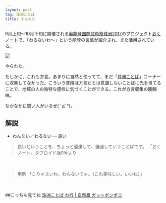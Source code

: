 ```yaml
---
layout: post
tag: 珠洲ことば
title: やられた
---
```


9月上旬～10月下旬に開催される[奥能登国際芸術祭珠洲2017](http://oku-noto.jp/about/index.html)のプロジェクト[おくノート](http://oku-noto.jp/oku-note/news/index.php?mode=disp&func=entry&entry_no=12&page=1)で、「わるないわ～」という能登の言葉が紹介され、また活用されている。

[![](http://oku-noto.jp/oku-note/warunaiwa/images/h2_01.gif)](http://oku-noto.jp/oku-note/)

やられた。

たしかに、これも方言。あまりに自然と使ってて、まだ「[珠洲ことば](http://kobapan.com/tags/%E7%8F%A0%E6%B4%B2%E3%81%93%E3%81%A8%E3%81%B0)」コーナーに収集してなかった。こういう普段は方言だとは意識しないことばに光を当てることで、地域の人の独特な感性に気づくことができる。これが方言収集の醍醐味。

なかなかに鋭い人がいるぜ( ﾟдﾟ*)。

## 解説

- わんない／わるない -- 良い

>良いということを、ちょっと遠慮して、謙遜していうことばです。
>「おくノート」タブロイド版0号より

　

> 用例
>「こりゃまいわ。わんないてゃ。（これ美味しい。いいね）」

　

##こっちも見てね
[珠洲ことば わ行 | 自然農 ガットポンポコ](http://kobapan.com/suzuben/wa.html)


